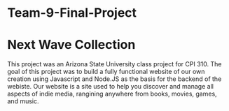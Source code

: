 # Team-9-Final-Project

# Next Wave Collection

This project was an Arizona State University class project for CPI 310. The goal of this project was to build a fully functional website of our own creation using Javascript and Node.JS as the basis for the backend of the webiste. Our website is a site used to help you discover and manage all aspects of indie media, rangining anywhere from books, movies, games, and music.
